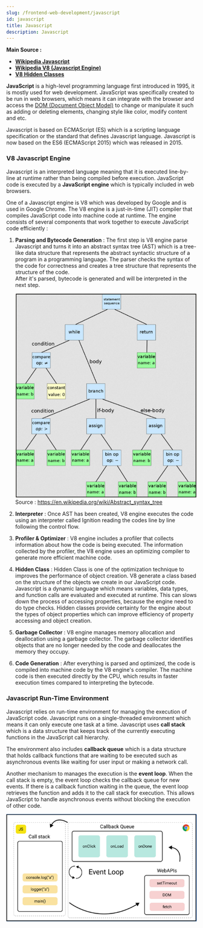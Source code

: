 ```yaml
---
slug: /frontend-web-development/javascript
id: javascript
title: Javascript
description: Javascript
---
```


**Main Source :**

- **[Wikipedia Javascript](https://en.wikipedia.org/wiki/JavaScript)**
- **[Wikipedia V8 (Javascript Engine)](<https://en.wikipedia.org/wiki/V8_(JavaScript_engine)>)**
- **[V8 Hidden Classes](https://blog.bitsrc.io/secret-behind-javascript-performance-v8-hidden-classes-ba4d0ebfb89d)**

**JavaScript** is a high-level programming language first introduced in 1995, it is mostly used for web development. JavaScript was specifically created to be run in web browsers, which means it can integrate with the browser and access the [DOM (Document Object Model)](/web-development/html-dom) to change or manipulate it such as adding or deleting elements, changing style like color, modify content and etc.

Javascript is based on ECMAScript (ES) which is a scripting language specification or the standard that defines Javascript language. Javascript is now based on the ES6 (ECMAScript 2015) which was released in 2015.

### V8 Javascript Engine

Javascript is an interpreted language meaning that it is executed line-by-line at runtime rather than being compiled before execution. JavaScript code is executed by a **JavaScript engine** which is typically included in web browsers.

One of a Javascript engine is V8 which was developed by Google and is used in Google Chrome. The V8 engine is a just-in-time (JIT) compiler that compiles JavaScript code into machine code at runtime. The engine consists of several components that work together to execute JavaScript code efficiently :

1. **Parsing and Bytecode Generation** : The first step is V8 engine parse Javascript and turns it into an abstract syntax tree (AST) which is a tree-like data structure that represents the abstract syntactic structure of a program in a programming language. The parser checks the syntax of the code for correctness and creates a tree structure that represents the structure of the code.  
   After it's parsed, bytecode is generated and will be interpreted in the next step.

   ![Abstract syntax tree broking up code into small expression](./abstract-syntax-tree.png)  
    Source : https://en.wikipedia.org/wiki/Abstract_syntax_tree

2. **Interpreter** : Once AST has been created, V8 engine executes the code using an interpreter called Ignition reading the codes line by line following the control flow.

3. **Profiler & Optimizer** : V8 engine includes a profiler that collects information about how the code is being executed. The information collected by the profiler, the V8 engine uses an optimizing compiler to generate more efficient machine code.

4. **Hidden Class** : Hidden Class is one of the optimization technique to improves the performance of object creation. V8 generate a class based on the structure of the objects we create in our JavaScript code. Javascript is a dynamic language which means variables, data types, and function calls are evaluated and executed at runtime. This can slows down the process of accessing properties, because the engine need to do type checks. Hidden classes provide certainty for the engine about the types of object properties which can improve efficiency of property accessing and object creation.

5. **Garbage Collector** : V8 engine manages memory allocation and deallocation using a garbage collector. The garbage collector identifies objects that are no longer needed by the code and deallocates the memory they occupy.

6. **Code Generation** : After everything is parsed and optimized, the code is compiled into machine code by the V8 engine's compiler. The machine code is then executed directly by the CPU, which results in faster execution times compared to interpreting the bytecode.

### Javascript Run-Time Environment

Javascript relies on run-time environment for managing the execution of JavaScript code. Javascript runs on a single-threaded environment which means it can only execute one task at a time. Javascript uses **call stack** which is a data structure that keeps track of the currently executing functions in the JavaScript call hierarchy.

The environment also includes **callback queue** which is a data structure that holds callback functions that are waiting to be executed such as asynchronous events like waiting for user input or making a network call.

Another mechanism to manages the execution is the **event loop**. When the call stack is empty, the event loop checks the callback queue for new events. If there is a callback function waiting in the queue, the event loop retrieves the function and adds it to the call stack for execution. This allows JavaScript to handle asynchronous events without blocking the execution of other code.

![Javascript event loops consisting call stack, callback queue and the web API](./event-loop.png)
